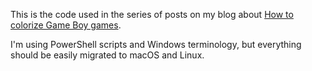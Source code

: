 This is the code used in the series of posts on my blog about  [How to colorize Game Boy games](https://toruzz.com/blog/how-to-colorize-gb-games-first-steps).

I'm using PowerShell scripts and Windows terminology, but everything should be easily migrated to macOS and Linux.